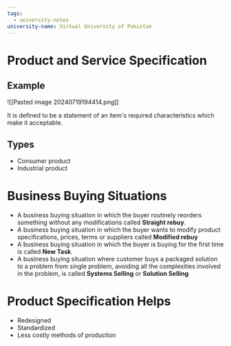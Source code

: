 ```yaml
---
tags:
  - university-notes
university-name: Virtual University of Pakistan
---
```


# Product and Service Specification
## Example
![[Pasted image 20240719194414.png]]

It is defined to be a statement of an item's required characteristics which make it acceptable.

## Types
- Consumer product
- Industrial product

# Business Buying Situations
- A business buying situation in which the buyer routinely reorders something without any modifications called **Straight rebuy**.
- A business buying situation in which the buyer wants to modify product specifications, prices, terms or suppliers called **Modified rebuy**
- A business buying situation in which the buyer is buying for the first time is called **New Task**.
- A business buying situation where customer buys a packaged solution to a problem from single problem, avoiding all the complexities involved in the problem, is called **Systems Selling** or **Solution Selling**

# Product Specification Helps
- Redesigned
- Standardized
- Less costly methods of production
